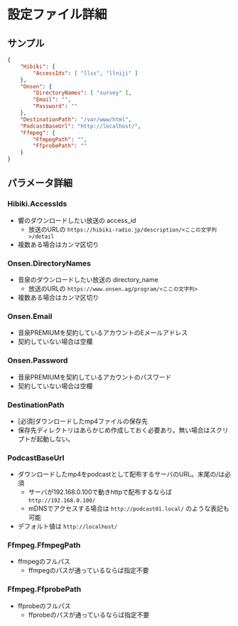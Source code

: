 # 設定ファイル詳細

## サンプル
``` json
{
    "Hibiki": {
        "AccessIds": [ "llss", "llniji" ]
    },
    "Onsen": {
        "DirectoryNames": [ "survey" ],
        "Email": "",
        "Password": ""
    },
    "DestinationPath": "/var/www/html",
    "PodcastBaseUrl": "http://localhost/",
    "Ffmpeg": {
        "FfmpegPath": "",
        "FfprobePath": ""
    }
}
```

## パラメータ詳細
### Hibiki.AccessIds
* 響のダウンロードしたい放送の access_id
    * 放送のURLの `https://hibiki-radio.jp/description/<ここの文字列>/detail`
* 複数ある場合はカンマ区切り

### Onsen.DirectoryNames
* 音泉のダウンロードしたい放送の directory_name
    * 放送のURLの `https://www.onsen.ag/program/<ここの文字列>`
* 複数ある場合はカンマ区切り

### Onsen.Email
* 音泉PREMIUMを契約しているアカウントのEメールアドレス
* 契約していない場合は空欄

### Onsen.Password
* 音泉PREMIUMを契約しているアカウントのパスワード
* 契約していない場合は空欄

### DestinationPath
* [必須]ダウンロードしたmp4ファイルの保存先
* 保存先ディレクトリはあらかじめ作成しておく必要あり。無い場合はスクリプトが起動しない。

### PodcastBaseUrl
* ダウンロードしたmp4をpodcastとして配布するサーバのURL。末尾の/は必須
    * サーバが192.168.0.100で動きhttpで配布するならば `http://192.168.0.100/`
    * mDNSでアクセスする場合は `http://podcast01.local/` のような表記も可能
* デフォルト値は `http://localhost/`

### Ffmpeg.FfmpegPath
* ffmpegのフルパス
    * ffmpegのパスが通っているならば指定不要

### Ffmpeg.FfprobePath
* ffprobeのフルパス
    * ffprobeのパスが通っているならば指定不要
